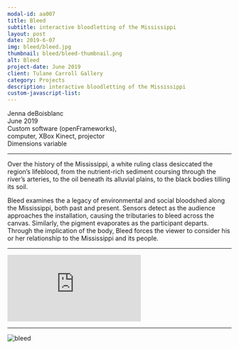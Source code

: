 ```yaml
---
modal-id: aa007
title: Bleed
subtitle: interactive bloodletting of the Mississippi
layout: post
date: 2019-6-07
img: bleed/bleed.jpg
thumbnail: bleed/bleed-thumbnail.png
alt: Bleed
project-date: June 2019
client: Tulane Carroll Gallery
category: Projects
description: interactive bloodletting of the Mississippi
custom-javascript-list:
---
```



Jenna deBoisblanc  
June 2019  
Custom software (openFrameworks),  
computer, XBox Kinect, projector    
Dimensions variable

---   

Over the history of the Mississippi, a white ruling class desiccated the region’s lifeblood, from the nutrient-rich sediment coursing through the river’s arteries, to the oil beneath its alluvial plains, to the black bodies tilling its soil.

Bleed examines the a legacy of environmental and social bloodshed along the Mississippi, both past and present. Sensors detect as the audience approaches the installation, causing the tributaries to bleed across the canvas. Similarly, the pigment evaporates as the participant departs. Through the implication of the body, Bleed forces the viewer to consider his or her relationship to the Mississippi and its people.

---

<div id="bleed">
  <iframe src="https://www.youtube.com/embed/umO2XMHeXmg?controls=0&autoplay=1&loop=1&rel=0&mute=1" frameborder="0" allow="accelerometer; autoplay; encrypted-media; gyroscope; picture-in-picture"></iframe>
</div>

---

<div class="text-center">
<img alt="bleed" src="{{site.url}}/img/portfolio/bleed/bleed.gif" class="img-fluid" />
</div>

